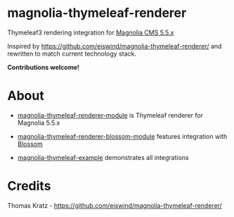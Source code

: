 magnolia-thymeleaf-renderer
================================

Thymeleaf3 rendering integration for [Magnolia CMS 5.5.x](https://www.magnolia-cms.com)

Inspired by https://github.com/eiswind/magnolia-thymeleaf-renderer/ and rewritten
to match current technology stack.

**Contributions welcome!**

About
=====
* [magnolia-thymeleaf-renderer-module](magnolia-thymeleaf-renderer/magnolia-thymeleaf-renderer-module)
  is Thymeleaf renderer for Magnolia 5.5.x
* [magnolia-thymeleaf-renderer-blossom-module](magnolia-thymeleaf-renderer/magnolia-thymeleaf-renderer-blossom-module)
  features integration with [Blossom](https://documentation.magnolia-cms.com/display/DOCS/Blossom+module)

* [magnolia-thymeleaf-example](magnolia-thymeleaf-example) demonstrates all integrations


Credits
=======
Thomas Kratz - https://github.com/eiswind/magnolia-thymeleaf-renderer/
